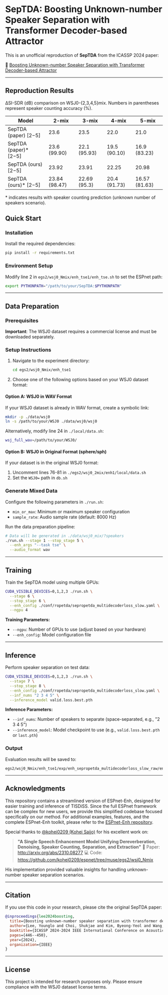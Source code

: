 # SepTDA: Boosting Unknown-number Speaker Separation with Transformer Decoder-based Attractor

This is an unofficial reproduction of **SepTDA** from the ICASSP 2024 paper:

📄 [Boosting Unknown-number Speaker Separation with Transformer Decoder-based Attractor](http://arxiv.org/abs/2401.12473)

---

## Reproduction Results

∆SI-SDR (dB) comparison on WSJ0-{2,3,4,5}mix. Numbers in parentheses represent speaker counting accuracy (%).

| Model                  | 2-mix         | 3-mix        | 4-mix        | 5-mix         |
| ---------------------- | ------------- | ------------ | ------------ | ------------- |
| SepTDA (paper) [2−5]  | 23.6          | 23.5         | 22.0         | 21.0          |
| SepTDA (paper)* [2−5] | 23.6 (99.90)  | 22.1 (95.93) | 19.5 (90.10) | 16.9 (83.23)  |
| SepTDA (ours) [2−5]   | 23.92         | 23.91        | 22.25        | 20.98         |
| SepTDA (ours)* [2−5]  | 23.84 (98.47) | 22.69 (95.3) | 20.4 (91.73) | 16.57 (81.63) |

\* indicates results with speaker counting prediction (unknown number of speakers scenario).

## Quick Start

### Installation

Install the required dependencies:

```bash
pip install -r requirements.txt
```

### Environment Setup

Modify line 2 in `egs2/wsj0_Nmix/enh_tse1/enh_tse.sh` to set the ESPnet path:

```bash
export PYTHONPATH="/path/to/your/SepTDA:$PYTHONPATH"
```

---

## Data Preparation

### Prerequisites

**Important**: The WSJ0 dataset requires a commercial license and must be downloaded separately.

### Setup Instructions

1. Navigate to the experiment directory:

   ```bash
   cd egs2/wsj0_Nmix/enh_tse1
   ```
2. Choose one of the following options based on your WSJ0 dataset format:

#### Option A: WSJ0 in WAV Format

If your WSJ0 dataset is already in WAV format, create a symbolic link:

```bash
mkdir -p ./data/wsj0
ln -s /path/to/your/WSJ0 ./data/wsj0/wsj0
```

Alternatively, modify line 24 in `./local/data.sh`:

```bash
wsj_full_wav=/path/to/your/WSJ0/
```

#### Option B: WSJ0 in Original Format (sphere/sph)

If your dataset is in the original WSJ0 format:

1. Uncomment lines 76-81 in `./egs2/wsj0_2mix/enh1/local/data.sh`
2. Set the `WSJ0=` path in `db.sh`

### Generate Mixed Data

Configure the following parameters in `./run.sh`:

- `min_or_max`: Minimum or maximum speaker configuration
- `sample_rate`: Audio sample rate (default: 8000 Hz)

Run the data preparation pipeline:

```bash
# Data will be generated in ./data/wsj0_mix/?speakers
./run.sh --stage 1 --stop_stage 5 \
  --enh_args "--task tse" \
  --audio_format wav
```

---

## Training

Train the SepTDA model using multiple GPUs:

```bash
CUDA_VISIBLE_DEVICES=0,1,2,3 ./run.sh \
  --stage 6 \
  --stop_stage 6 \
  --enh_config ./conf/ropetda/sepropetda_multidecoderloss_slow.yaml \
  --ngpu 4
```

**Training Parameters:**

- `--ngpu`: Number of GPUs to use (adjust based on your hardware)
- `--enh_config`: Model configuration file

---

## Inference

Perform speaker separation on test data:

```bash
CUDA_VISIBLE_DEVICES=0,1,2,3 ./run.sh \
  --stage 7 \
  --stop_stage 8 \
  --enh_config ./conf/ropetda/sepropetda_multidecoderloss_slow.yaml \
  --inf_nums "2 3 4 5" \
  --inference_model valid.loss.best.pth
```

**Inference Parameters:**

- `--inf_nums`: Number of speakers to separate (space-separated, e.g., "2 3 4 5")
- `--inference_model`: Model checkpoint to use (e.g., `valid.loss.best.pth` or `last.pth`)

### Output

Evaluation results will be saved to:

```
egs2/wsj0_Nmix/enh_tse1/exp/enh_sepropetda_multidecoderloss_slow_raw/enhanced_tt_min_8k/enh/SISNR_improvement.json
```

---

## Acknowledgments

This repository contains a streamlined version of ESPnet-Enh, designed for easier training and inference of TISDiSS. Since the full ESPnet framework can be complex for new users, we provide this simplified codebase focused specifically on our method. For additional examples, features, and the complete ESPnet-Enh toolkit, please refer to the [ESPnet-Enh repository](https://github.com/espnet/espnet).

Special thanks to [@kohei0209 (Kohei Saijo)](https://github.com/kohei0209) for his excellent work on:

> **"A Single Speech Enhancement Model Unifying Dereverberation, Denoising, Speaker Counting, Separation, and Extraction"**
> 📄 Paper: http://arxiv.org/abs/2310.08277
> 💻 Code: https://github.com/kohei0209/espnet/tree/muse/egs2/wsj0_Nmix

His implementation provided valuable insights for handling unknown-number speaker separation scenarios.

---

## Citation

If you use this code in your research, please cite the original SepTDA paper:

```bibtex
@inproceedings{lee2024boosting,
  title={Boosting unknown-number speaker separation with transformer decoder-based attractor},
  author={Lee, Younglo and Choi, Shukjae and Kim, Byeong-Yeol and Wang, Zhong-Qiu and Watanabe, Shinji},
  booktitle={ICASSP 2024-2024 IEEE International Conference on Acoustics, Speech and Signal Processing (ICASSP)},
  pages={446--450},
  year={2024},
  organization={IEEE}
}
```

---

## License

This project is intended for research purposes only. Please ensure compliance with the WSJ0 dataset license terms.
